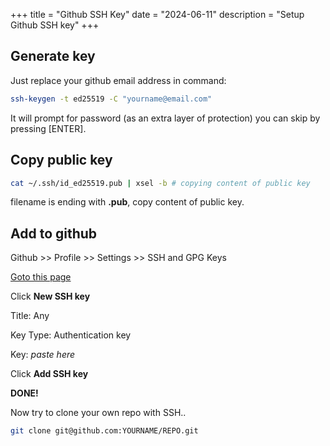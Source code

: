 +++
title = "Github SSH Key"
date = "2024-06-11"
description = "Setup Github SSH key"
 +++

## Generate key

Just replace your github email address in command:

```bash
ssh-keygen -t ed25519 -C "yourname@email.com"
```

It will prompt for password (as an extra layer of protection) 
you can skip by pressing [ENTER].

## Copy public key

```bash
cat ~/.ssh/id_ed25519.pub | xsel -b # copying content of public key
```
filename is ending with **.pub**, copy content of public key.


## Add to github
Github >> Profile >> Settings >> SSH and GPG Keys

[Goto this page](https://github.com/settings/keys)

Click **New SSH key**

Title: Any

Key Type: Authentication key

Key: *paste here*

Click **Add SSH key**

**DONE!**

Now try to clone your own repo with SSH..  
```bash
git clone git@github.com:YOURNAME/REPO.git
```